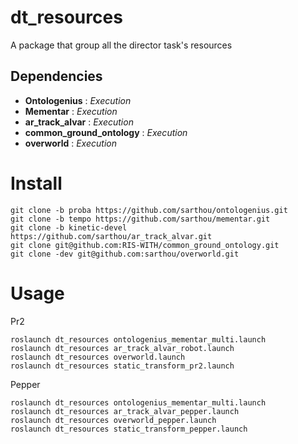 # dt_resources

A package that group all the director task's resources

## Dependencies

 - **Ontologenius** : *Execution*
 - **Mementar**     : *Execution*
 - **ar_track_alvar** : *Execution*
 - **common_ground_ontology** : *Execution*
 - **overworld** : *Execution*

# Install

```
git clone -b proba https://github.com/sarthou/ontologenius.git
git clone -b tempo https://github.com/sarthou/mementar.git
git clone -b kinetic-devel https://github.com/sarthou/ar_track_alvar.git
git clone git@github.com:RIS-WITH/common_ground_ontology.git
git clone -dev git@github.com:sarthou/overworld.git
```

# Usage

Pr2

```
roslaunch dt_resources ontologenius_mementar_multi.launch
roslaunch dt_resources ar_track_alvar_robot.launch
roslaunch dt_resources overworld.launch
roslaunch dt_resources static_transform_pr2.launch
```

Pepper

```
roslaunch dt_resources ontologenius_mementar_multi.launch
roslaunch dt_resources ar_track_alvar_pepper.launch
roslaunch dt_resources overworld_pepper.launch
roslaunch dt_resources static_transform_pepper.launch
```
